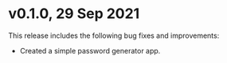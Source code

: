 # v0.1.0, 29 Sep 2021

This release includes the following bug fixes and improvements:

- Created a simple password generator app.
